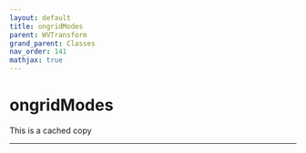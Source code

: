 ```yaml
---
layout: default
title: ongridModes
parent: WVTransform
grand_parent: Classes
nav_order: 141
mathjax: true
---
```


#  ongridModes

This is a cached copy


---

